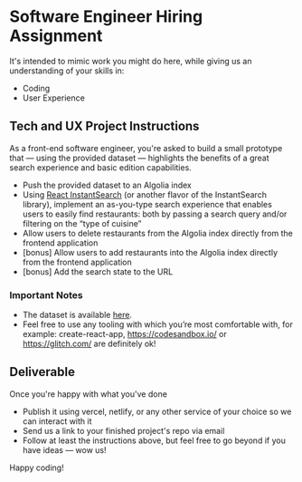 # Software Engineer Hiring Assignment

It's intended to mimic work you might do here, while giving us an understanding of your skills in:

- Coding
- User Experience

## Tech and UX Project Instructions

As a front-end software engineer, you're asked to build a small prototype that &mdash; using the provided dataset &mdash; highlights the benefits of a great search experience and basic edition capabilities.

- Push the provided dataset to an Algolia index
- Using [React InstantSearch](https://www.algolia.com/doc/guides/building-search-ui/what-is-instantsearch/react/) (or another flavor of the InstantSearch library), implement an as-you-type search experience that enables users to easily find restaurants: both by passing a search query and/or filtering on the &ldquo;type of cuisine&rdquo;
- Allow users to delete restaurants from the Algolia index directly from the frontend application
- [bonus] Allow users to add restaurants into the Algolia index directly from the frontend application
- [bonus] Add the search state to the URL

### Important Notes

- The dataset is available [here](https://raw.githubusercontent.com/Jerska/front-end-test/master/dataset/restaurants.json).
- Feel free to use any tooling with which you&rsquo;re most comfortable with, for example: create-react-app, https://codesandbox.io/ or https://glitch.com/ are definitely ok!

## Deliverable

Once you're happy with what you've done

- Publish it using vercel, netlify, or any other service of your choice so we can interact with it
- Send us a link to your finished project's repo via email
- Follow at least the instructions above, but feel free to go beyond if you have ideas &mdash; wow us!

Happy coding!
